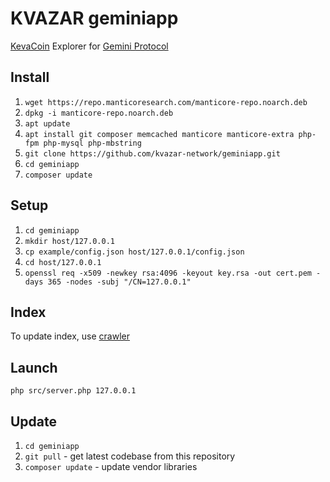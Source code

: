 # KVAZAR geminiapp

[KevaCoin](https://github.com/kevacoin-project/) Explorer for [Gemini Protocol](https://geminiprotocol.net/)

## Install

1. `wget https://repo.manticoresearch.com/manticore-repo.noarch.deb`
2. `dpkg -i manticore-repo.noarch.deb`
3. `apt update`
4. `apt install git composer memcached manticore manticore-extra php-fpm php-mysql php-mbstring`
5. `git clone https://github.com/kvazar-network/geminiapp.git`
6. `cd geminiapp`
7. `composer update`

## Setup

1. `cd geminiapp`
2. `mkdir host/127.0.0.1`
3. `cp example/config.json host/127.0.0.1/config.json`
4. `cd host/127.0.0.1`
5. `openssl req -x509 -newkey rsa:4096 -keyout key.rsa -out cert.pem -days 365 -nodes -subj "/CN=127.0.0.1"`

## Index

To update index, use [crawler](https://github.com/kvazar-network/crawler)

## Launch

`php src/server.php 127.0.0.1`

## Update

1. `cd geminiapp`
2. `git pull` - get latest codebase from this repository
3. `composer update` - update vendor libraries
